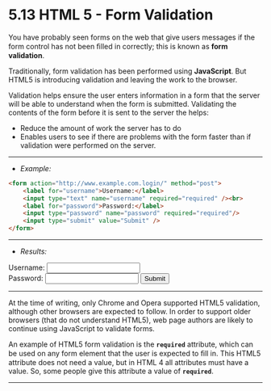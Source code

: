 # 5.13 HTML 5 - Form Validation

You have probably seen forms on the web that give users messages if the form control has not been ﬁlled in correctly; this is known as **form validation**.

Traditionally, form validation has been performed using **JavaScript**. But HTML5 is introducing validation and leaving the work to the browser.

Validation helps ensure the user enters information in a form that the server will be able to understand when the form is submitted. Validating the contents of the form before it is sent to the server the helps:
- Reduce the amount of work the server has to do
- Enables users to see if there are problems with the form faster than if validation were performed on the server.

---
- *Example:*
```html
<form action="http://www.example.com.login/" method="post">
	<label for="username">Username:</label>
	<input type="text" name="username" required="required" /><br>
	<label for="password">Password:</label>
	<input type="password" name="password" required="required"/>
	<input type="submit" value="Submit" />
</form>

```

---
- *Results:*
<form action="http://www.example.com.login/" method="post">
	<label for="username">Username: </label>
	<input type="text" name="username" required="required" /><br>
	<label for="password">Password: </label>
	<input type="password" name="password" required="required"/>
	<input type="submit" value="Submit" />
</form>

---
At the time of writing, only Chrome and Opera supported HTML5 validation, although other browsers are expected to follow. In order to support older browsers (that do not understand HTML5), web page authors are likely to continue using JavaScript to validate forms.

An example of HTML5 form validation is the **`required`** attribute, which can be used on any form element that the user is expected to ﬁll in. This HTML5 attribute does not need a value, but in HTML 4 all attributes must have a value. So, some people give this attribute a value of **`required`**.

---
